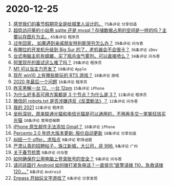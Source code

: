 # 2020-12-25

1. [感觉我们的春节假期完全是给城里人设计的。](https://www.v2ex.com/t/738784) ``75条评论`` ``分享创造``
1. [超低访问量的小站用 sqlite 还是 mysql？存储数据占用的空间是一样的吗？主要以存图片为主。](https://www.v2ex.com/t/738766) ``65条评论`` ``程序员``
1. [过年回家，
如果遇到亲戚朋友特别能哭穷怎么办？](https://www.v2ex.com/t/738774) ``39条评论`` ``问与答``
1. [有哪位的开发机升级到 Big Sur 的了，老机器会不会很卡？](https://www.v2ex.com/t/738788) ``36条评论`` ``iDev``
1. [台式电脑主机有蟑螂，买了瓶杀虫气雾剂。可以直接喷么？](https://www.v2ex.com/t/738787) ``34条评论`` ``问与答``
1. [阿里现在的面试这么难了吗？](https://www.v2ex.com/t/738815) ``29条评论`` ``程序员``
1. [M1 可以当主力开发了](https://www.v2ex.com/t/738763) ``19条评论`` ``Apple``
1. [现在 win10 上有哪些能玩的 RTS 游戏？](https://www.v2ex.com/t/738759) ``18条评论`` ``游戏``
1. [2020 年最后一个问题](https://www.v2ex.com/t/738823) ``16条评论`` ``程序员``
1. [昨天黑解一台 12、一台 12pm](https://www.v2ex.com/t/738769) ``15条评论`` ``iPhone``
1. [为什么好多高可用方案都是 3 个节点？为什么是 3？](https://www.v2ex.com/t/738827) ``12条评论`` ``程序员``
1. [微信的 robots.txt 是否涉嫌违反《反垄断法》？](https://www.v2ex.com/t/738810) ``12条评论`` ``问与答``
1. [我的 2021](https://www.v2ex.com/t/738805) ``12条评论`` ``程序员``
1. [坐标深圳，原来联通光猫和电信光猫是可以通用的，不用再多交一笔冤枉钱买光猫](https://www.v2ex.com/t/738797) ``10条评论`` ``宽带症候群``
1. [iPhone 原生邮件无法添加 Gmail？](https://www.v2ex.com/t/738755) ``10条评论`` ``iPhone``
1. [Percento 2.0 年终大版本更新: 股价自动更新](https://www.v2ex.com/t/738754) ``10条评论`` ``分享创造``
1. [纠结一个 offer，求指点](https://www.v2ex.com/t/738820) ``9条评论`` ``职场话题``
1. [严肃认真的招聘帖子，珠江新城，大公司，非 996.](https://www.v2ex.com/t/738786) ``9条评论`` ``广州``
1. [关于春节抢票](https://www.v2ex.com/t/738772) ``9条评论`` ``问与答``
1. [如何确保在公用电脑上登录账号的安全？](https://www.v2ex.com/t/738762) ``9条评论`` ``问与答``
1. [请问非国行 Android 如何拨打紧急电话？一直提示“匪警请拨 110，急救请拨 120.。。”](https://www.v2ex.com/t/738758) ``8条评论`` ``Android``
1. [Enpass 开始玩文字游戏了](https://www.v2ex.com/t/738817) ``6条评论`` ``分享发现``
